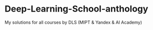 # Deep-Learning-School-anthology
My solutions for all courses by DLS (MIPT &amp; Yandex &amp; AI Academy)
